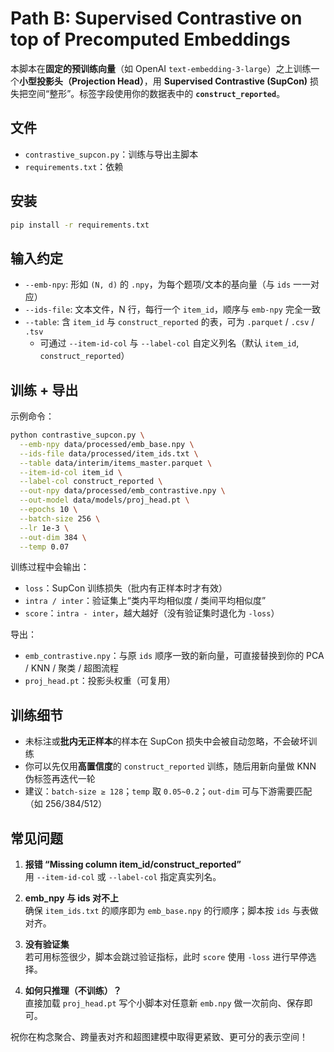 # Path B: Supervised Contrastive on top of Precomputed Embeddings

本脚本在**固定的预训练向量**（如 OpenAI `text-embedding-3-large`）之上训练一个**小型投影头（Projection Head）**，用 **Supervised Contrastive (SupCon)** 损失把空间“整形”。标签字段使用你的数据表中的 **`construct_reported`**。

## 文件
- `contrastive_supcon.py`：训练与导出主脚本
- `requirements.txt`：依赖

## 安装
```bash
pip install -r requirements.txt
```

## 输入约定
- `--emb-npy`: 形如 `(N, d)` 的 `.npy`，为每个题项/文本的基向量（与 `ids` 一一对应）
- `--ids-file`: 文本文件，N 行，每行一个 `item_id`，顺序与 `emb-npy` 完全一致
- `--table`: 含 `item_id` 与 `construct_reported` 的表，可为 `.parquet` / `.csv` / `.tsv`
  - 可通过 `--item-id-col` 与 `--label-col` 自定义列名（默认 `item_id`, `construct_reported`）

## 训练 + 导出
示例命令：
```bash
python contrastive_supcon.py \
  --emb-npy data/processed/emb_base.npy \
  --ids-file data/processed/item_ids.txt \
  --table data/interim/items_master.parquet \
  --item-id-col item_id \
  --label-col construct_reported \
  --out-npy data/processed/emb_contrastive.npy \
  --out-model data/models/proj_head.pt \
  --epochs 10 \
  --batch-size 256 \
  --lr 1e-3 \
  --out-dim 384 \
  --temp 0.07
```

训练过程中会输出：
- `loss`：SupCon 训练损失（批内有正样本时才有效）
- `intra / inter`：验证集上“类内平均相似度 / 类间平均相似度”
- `score`：`intra - inter`，越大越好（没有验证集时退化为 `-loss`）

导出：
- `emb_contrastive.npy`：与原 `ids` 顺序一致的新向量，可直接替换到你的 PCA / KNN / 聚类 / 超图流程
- `proj_head.pt`：投影头权重（可复用）

## 训练细节
- 未标注或**批内无正样本**的样本在 SupCon 损失中会被自动忽略，不会破坏训练
- 你可以先仅用**高置信度**的 `construct_reported` 训练，随后用新向量做 KNN 伪标签再迭代一轮
- 建议：`batch-size ≥ 128`；`temp` 取 `0.05~0.2`；`out-dim` 可与下游需要匹配（如 256/384/512）

## 常见问题
1) **报错 “Missing column item_id/construct_reported”**  
   用 `--item-id-col` 或 `--label-col` 指定真实列名。

2) **emb_npy 与 ids 对不上**  
   确保 `item_ids.txt` 的顺序即为 `emb_base.npy` 的行顺序；脚本按 `ids` 与表做对齐。

3) **没有验证集**  
   若可用标签很少，脚本会跳过验证指标，此时 `score` 使用 `-loss` 进行早停选择。

4) **如何只推理（不训练）？**  
   直接加载 `proj_head.pt` 写个小脚本对任意新 `emb.npy` 做一次前向、保存即可。

祝你在构念聚合、跨量表对齐和超图建模中取得更紧致、更可分的表示空间！

